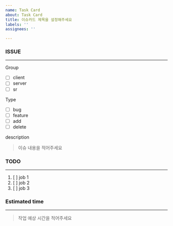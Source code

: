 ```yaml
---
name: Task Card
about: Task Card
title: 이슈카드 제목을 설정해주세요
labels: ''
assignees: ''

---
```


### ISSUE
***
Group
- [ ] client
- [ ] server
- [ ] sr

Type
- [ ] bug
- [ ] feature
- [ ] add
- [ ] delete

description
> 이슈 내용을 적어주세요

### TODO
***
1. [ ] job 1
2. [ ] job 2
3. [ ] job 3

### Estimated time
***
> 작업 예상 시간을 적어주세요
